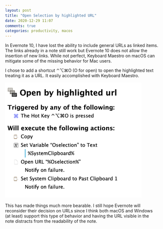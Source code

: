 ```yaml
---
layout: post
title: "Open Selection by highlighted URL"
date: 2020-12-29 11:07
comments: true
categories: productivity, macos
---
```


In Evernote 10, I have lost the ability to include general URLs as linked items.  The links already in a note still work but Evernote 10 does not allow the insertion of new links. While not perfect, Keyboard Maestro on macOS can mitigate some of the missing behavior for Mac users.

I chose to add a shortcut ⌃⌥⌘O (O for open) to open the highlighted text treating it as a URL.  It easily accomplished with Keyboard Maestro.

![Keyboard Maestro Command](/images/kb-cntl-opt-cmd-o.png)

This has made things much more bearable. I still hope Evernote will reconsider their decision on URLs since I think both macOS and Windows (at least) support this type of behavior and having the URL visible in the note distracts from the readability of the note.
